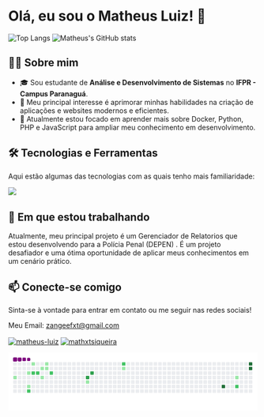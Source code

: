 # Olá, eu sou o Matheus Luiz! 👋


<p align="left"> 
  <img alt="Top Langs" height="150px" src="https://github-readme-stats.vercel.app/api/top-langs/?username=MatheusLSiqueira&layout=compact&theme=dracula" />
  <img alt="Matheus's GitHub stats" height="150px" src="https://github-readme-stats.vercel.app/api?username=MatheusLSiqueira&show_icons=true&theme=dracula" />
</p>

## 👨‍💻 Sobre mim

- 🎓 Sou estudante de **Análise e Desenvolvimento de Sistemas** no **IFPR - Campus Paranaguá**.
- 🚀 Meu principal interesse é aprimorar minhas habilidades na criação de aplicações e websites modernos e eficientes.
- 🌱 Atualmente estou focado em aprender mais sobre Docker, Python, PHP e JavaScript para ampliar meu conhecimento em desenvolvimento.

## 🛠️ Tecnologias e Ferramentas

Aqui estão algumas das tecnologias com as quais tenho mais familiaridade:

<p align="left">
  <a href="https://skillicons.dev">
    <img src="https://skillicons.dev/icons?i=php,laravel,tailwind,bootstrap,java,mysql,git" />
  </a>
</p>

## 🔭 Em que estou trabalhando

Atualmente, meu principal projeto é um Gerenciador de Relatorios que estou desenvolvendo para a Polícia Penal (DEPEN) . É um projeto desafiador e uma ótima oportunidade de aplicar meus conhecimentos em um cenário prático.

## 📫 Conecte-se comigo

Sinta-se à vontade para entrar em contato ou me seguir nas redes sociais!

Meu Email: zangeefxt@gmail.com
<p align="left">
<a href="https://www.linkedin.com/in/matheus-luiz-6b7b34382/" target="blank"><img align="center" src="https://raw.githubusercontent.com/rahuldkjain/github-profile-readme-generator/master/src/images/icons/Social/linked-in-alt.svg" alt="matheus-luiz" height="30" width="40" /></a>
<a href="https://instagram.com/mathxtsiqueira" target="blank"><img align="center" src="https://raw.githubusercontent.com/rahuldkjain/github-profile-readme-generator/master/src/images/icons/Social/instagram.svg" alt="mathxtsiqueira" height="30" width="40" /></a>


![snake gif](https://github.com/MatheusLSiqueira/MatheusLSiqueira/blob/output/github-contribution-grid-snake.gif)
